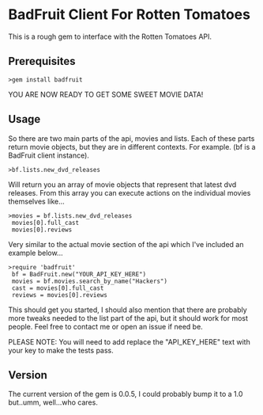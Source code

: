 BadFruit Client For Rotten Tomatoes
===================================

This is a rough gem to interface with the Rotten Tomatoes API.

Prerequisites
-------------

	>gem install badfruit

YOU ARE NOW READY TO GET SOME SWEET MOVIE DATA!

Usage
-----

So there are two main parts of the api, movies and lists. Each of these parts return movie objects, but they are in different contexts. For example. (bf is a BadFruit client instance).

	>bf.lists.new_dvd_releases

Will return you an array of movie objects that represent that latest dvd releases. From this array you can execute actions on the individual movies themselves like...

	>movies = bf.lists.new_dvd_releases
	 movies[0].full_cast 
	 movies[0].reviews

Very similar to the actual movie section of the api which I've included an example below...

	>require 'badfruit'
	 bf = BadFruit.new("YOUR_API_KEY_HERE")
	 movies = bf.movies.search_by_name("Hackers")
	 cast = movies[0].full_cast
	 reviews = movies[0].reviews

This should get you started, I should also mention that there are probably more tweaks needed to the list part of the api, but it should work for most people. Feel free to contact me or open an issue if need be.

PLEASE NOTE: You will need to add replace the "API_KEY_HERE" text with your key to make the tests pass.

Version
--------
 The current version of the gem is 0.0.5, I could probably bump it to a 1.0 but..umm, well...who cares.